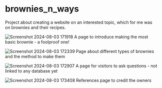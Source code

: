 # brownies_n_ways

Project about creating a website on an interested topic, which for me was on brownies and their recipes. 

![Screenshot 2024-08-03 171918](https://github.com/user-attachments/assets/e354fb08-e154-4a56-ba76-7ec5892a6a9d)
A page to introduce making the most basic brownie - a foolproof one!

![Screenshot 2024-08-03 172339](https://github.com/user-attachments/assets/e7104aab-84b9-4f31-b71a-0b358be52f31)
Page about different types of brownies and the method to make them

![Screenshot 2024-08-03 172907](https://github.com/user-attachments/assets/a27957c5-af67-4925-a423-48473bb55a32)
A page for visitors to ask questions - not linked to any database yet

![Screenshot 2024-08-03 173408](https://github.com/user-attachments/assets/87825346-20bf-49e2-9e14-37facbdffda7)
References page to credit the owners
